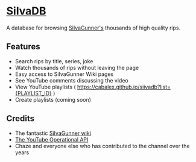 # [SiIvaDB](https://cabalex.github.io/siivadb)

A database for browsing [SiIvaGunner's](https://www.youtube.com/@SiIvaGunner) thousands of high quality rips.

## Features
- Search rips by title, series, joke
- Watch thousands of rips without leaving the page
- Easy access to SiIvaGunner Wiki pages
- See YouTube comments discussing the video
- View YouTube playlists ( https://cabalex.github.io/siivadb?list={PLAYLIST_ID} )
- Create playlists (coming soon)

## Credits
- The fantastic [SiIvaGunner wiki](https://siivagunner.fandom.com/)
- [The YouTube Operational API](https://yt.lemnoslife.com/)
- Chaze and everyone else who has contributed to the channel over the years
